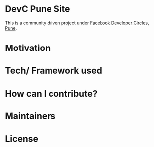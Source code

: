 # DevC Pune Site
This is a community driven project under [Facebook Developer Circles, Pune](https://facebook.com/groups/DevCPune/).

# Motivation 

# Tech/ Framework used 

# How can I contribute? 

# Maintainers 

# License 
